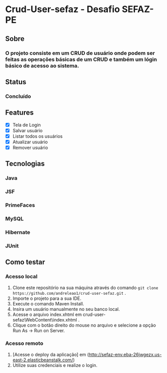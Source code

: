 # Crud-User-sefaz - Desafio SEFAZ-PE

## Sobre

### O projeto consiste em um CRUD de usuário onde podem ser feitas as operações básicas de um CRUD e também um lógin básico de acesso ao sistema.

## Status

### Concluído

## Features

- [x] Tela de Login
- [x] Salvar usuário
- [x] Listar todos os usuários
- [x] Atualizar usuário
- [x] Remover usuário

## Tecnologias

### Java
### JSF
### PrimeFaces
### MySQL
### Hibernate
### JUnit

## Como testar

### Acesso local

1. Clone este repositório na sua máquina através do comando `git clone https://github.com/andreleao1/crud-user-sefaz.git` .
2. Importe o projeto para a sua IDE.
3. Execute o comando Maven Install.
4. Insira um usuário manualmente no seu banco local.
5. Acesse o arquivo index.xhtml em crud-user-sefaz\WebContent\index.xhtml .
6. Clique com o botão direito do mouse no arquivo e selecione a opção Run As -> Run on Server.

### Acesso remoto

1. [Acesse o deploy da aplicação] em (http://sefaz-env.eba-26jwgezx.us-east-2.elasticbeanstalk.com/)
2. Utilize suas credenciais e realize o login.